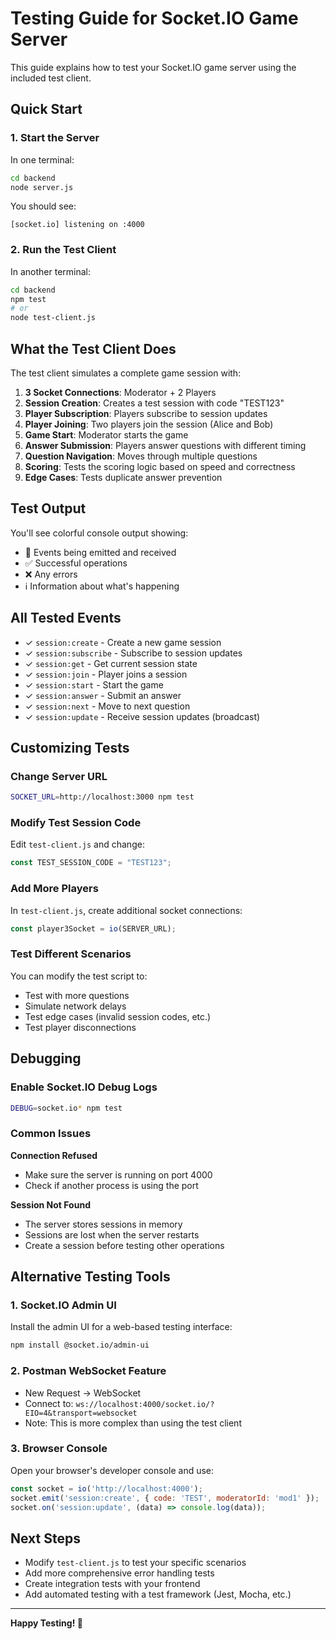 # Testing Guide for Socket.IO Game Server

This guide explains how to test your Socket.IO game server using the included test client.

## Quick Start

### 1. Start the Server

In one terminal:
```bash
cd backend
node server.js
```

You should see:
```
[socket.io] listening on :4000
```

### 2. Run the Test Client

In another terminal:
```bash
cd backend
npm test
# or
node test-client.js
```

## What the Test Client Does

The test client simulates a complete game session with:

1. **3 Socket Connections**: Moderator + 2 Players
2. **Session Creation**: Creates a test session with code "TEST123"
3. **Player Subscription**: Players subscribe to session updates
4. **Player Joining**: Two players join the session (Alice and Bob)
5. **Game Start**: Moderator starts the game
6. **Answer Submission**: Players answer questions with different timing
7. **Question Navigation**: Moves through multiple questions
8. **Scoring**: Tests the scoring logic based on speed and correctness
9. **Edge Cases**: Tests duplicate answer prevention

## Test Output

You'll see colorful console output showing:
- 📡 Events being emitted and received
- ✅ Successful operations
- ❌ Any errors
- ℹ️  Information about what's happening

## All Tested Events

- ✓ `session:create` - Create a new game session
- ✓ `session:subscribe` - Subscribe to session updates
- ✓ `session:get` - Get current session state
- ✓ `session:join` - Player joins a session
- ✓ `session:start` - Start the game
- ✓ `session:answer` - Submit an answer
- ✓ `session:next` - Move to next question
- ✓ `session:update` - Receive session updates (broadcast)

## Customizing Tests

### Change Server URL
```bash
SOCKET_URL=http://localhost:3000 npm test
```

### Modify Test Session Code
Edit `test-client.js` and change:
```javascript
const TEST_SESSION_CODE = "TEST123";
```

### Add More Players
In `test-client.js`, create additional socket connections:
```javascript
const player3Socket = io(SERVER_URL);
```

### Test Different Scenarios
You can modify the test script to:
- Test with more questions
- Simulate network delays
- Test edge cases (invalid session codes, etc.)
- Test player disconnections

## Debugging

### Enable Socket.IO Debug Logs
```bash
DEBUG=socket.io* npm test
```

### Common Issues

**Connection Refused**
- Make sure the server is running on port 4000
- Check if another process is using the port

**Session Not Found**
- The server stores sessions in memory
- Sessions are lost when the server restarts
- Create a session before testing other operations

## Alternative Testing Tools

### 1. Socket.IO Admin UI
Install the admin UI for a web-based testing interface:
```bash
npm install @socket.io/admin-ui
```

### 2. Postman WebSocket Feature
- New Request → WebSocket
- Connect to: `ws://localhost:4000/socket.io/?EIO=4&transport=websocket`
- Note: This is more complex than using the test client

### 3. Browser Console
Open your browser's developer console and use:
```javascript
const socket = io('http://localhost:4000');
socket.emit('session:create', { code: 'TEST', moderatorId: 'mod1' });
socket.on('session:update', (data) => console.log(data));
```

## Next Steps

- Modify `test-client.js` to test your specific scenarios
- Add more comprehensive error handling tests
- Create integration tests with your frontend
- Add automated testing with a test framework (Jest, Mocha, etc.)

---

**Happy Testing! 🚀**
